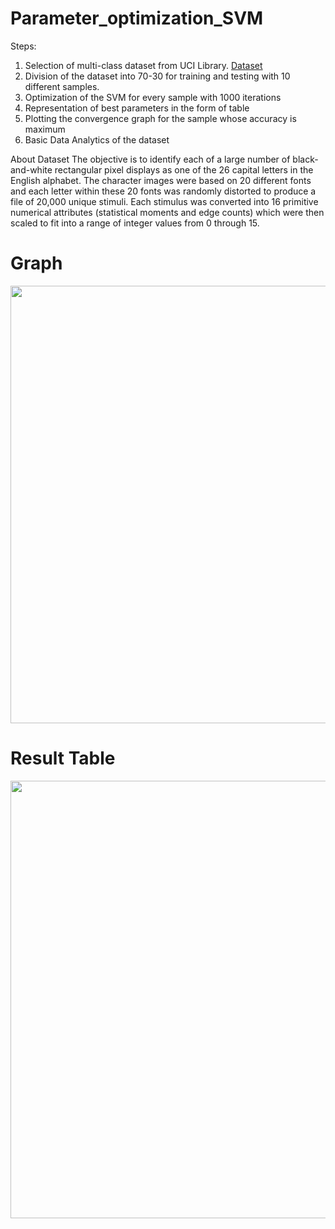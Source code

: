# Parameter_optimization_SVM

Steps:
1. Selection of multi-class dataset from UCI Library. [Dataset](https://archive.ics.uci.edu/ml/datasets/Letter+Recognition)
2. Division of the dataset into 70-30 for training and testing with 10 different samples.
3. Optimization of the SVM for every sample with 1000 iterations
4. Representation of best parameters in the form of table 
5. Plotting the convergence graph for the sample whose accuracy is maximum
6. Basic Data Analytics of the dataset

About Dataset
The objective is to identify each of a large number of black-and-white rectangular pixel displays as one of the 26 capital letters in the English alphabet. The character images were based on 20 different fonts and each letter within these 20 fonts was randomly distorted to produce a file of 20,000 unique stimuli. Each stimulus was converted into 16 primitive numerical attributes (statistical moments and edge counts) which were then scaled to fit into a range of integer values from 0 through 15. 


# Graph
<img src="https://user-images.githubusercontent.com/78134535/233218879-f19079d0-2b48-41f1-8666-1eba3b45c2d1.png" width="700">

# Result Table
<img src="https://user-images.githubusercontent.com/78134535/233218971-335edbcb-c043-4abd-acea-b0512597a19d.png" width="700">
